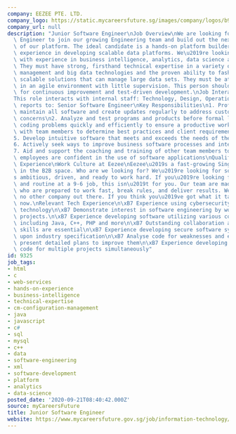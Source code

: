 ```yaml
---
company: EEZEE PTE. LTD.
company_logo: https://static.mycareersfuture.sg/images/company/logos/b98a90e1717880fbe85e14b9565aada2/eezee.png
company_url: null
description: "Junior Software Engineer\nJob Overview\nWe are looking for a Software\
  \ Engineer to join our growing Engineering team and build out the next generation\
  \ of our platform. The ideal candidate is a hands-on platform builder with significant\
  \ experience in developing scalable data platforms. We\u2019re looking for someone\
  \ with experience in business intelligence, analytics, data science and data products.\
  \ They must have strong, firsthand technical expertise in a variety of configuration\
  \ management and big data technologies and the proven ability to fashion robust\
  \ scalable solutions that can manage large data sets. They must be at ease working\
  \ in an agile environment with little supervision. This person should embody a passion\
  \ for continuous improvement and test-driven development.\nJob Interactions & Interface:\n\
  This role interacts with internal staff: Technology, Design, Operations\nThis role\
  \ reports to: Senior Software Engineer\nKey Responsibilities\n1. Professionally\
  \ maintain all software and create updates regularly to address customer and company\
  \ concerns\n2. Analyze and test programs and products before formal launch\n3. Troubleshoot\
  \ coding problems quickly and efficiently to ensure a productive workplace\n4. Collaborate\
  \ with team members to determine best practices and client requirements for software\n\
  5. Develop intuitive software that meets and exceeds the needs of the company\n\
  6. Actively seek ways to improve business software processes and interactions\n\
  7. Aid and support the coaching and training of other team members to ensure all\
  \ employees are confident in the use of software applications\nQualifications &\
  \ Experience\nWork Culture at Eezee\nEezee\u2019s a fast-growing Singaporean company\
  \ in the B2B space. Who are we looking for? We\u2019re looking for someone that\u2019\
  s ambitious, driven, and ready to work hard. If you\u2019re looking for comfort\
  \ and routine at a 9-6 job, this isn\u2019t for you. Our team are made up of people\
  \ who are prepared to work fast, break rules, and deliver results. We\u2019re like\
  \ no other company out there. If you think you\u2019ve got what it takes, apply\
  \ now.\nRelevant Tech Experience\n\xB7 Experience using cybersecurity and open source\
  \ technology\n\xB7 Demonstrate interest in software engineering by working on personal\
  \ projects.\n\xB7 Experience developing software utilizing various coding languages\
  \ including Java, C++, PHP and more\n\xB7 Outstanding collaboration and communication\
  \ skills are essential\n\xB7 Experience developing secure software systems based\
  \ upon industry specification\n\xB7 Analyse code for weaknesses and errors, and\
  \ present detailed plans to improve them\n\xB7 Experience developing customized\
  \ code for multiple projects simultaneously"
id: 9325
job_tags:
- html
- c
- web-services
- hands-on-experience
- business-intelligence
- technical-expertise
- cm-configuration-management
- java
- javascript
- c#
- sql
- mysql
- c++
- data
- software-engineering
- xml
- software-development
- platform
- analytics
- data-science
posted_date: '2020-09-21T08:40:42.000Z'
source: myCareersFuture
title: Junior Software Engineer
website: https://www.mycareersfuture.gov.sg/job/information-technology/junior-software-engineer-eezee-c05691d29f6c3d7f47c6a008ed83b779
---
```

